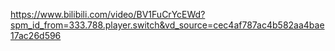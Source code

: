 https://www.bilibili.com/video/BV1FuCrYcEWd?spm_id_from=333.788.player.switch&vd_source=cec4af787ac4b582aa4bae17ac26d596
